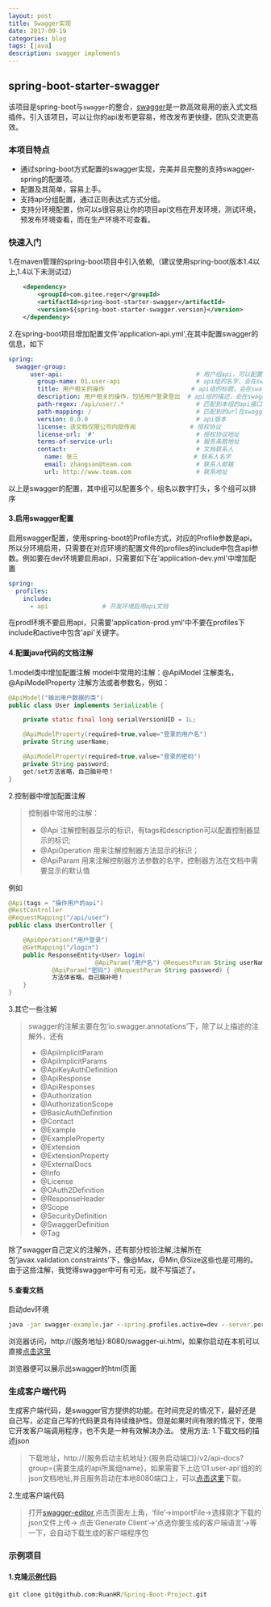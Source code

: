 ```yaml
---
layout: post
title: Swagger实现
date: 2017-09-19
categories: blog
tags: [java]
description: swagger implements
---
```


## spring-boot-starter-swagger
该项目是spring-boot与`swagger`的整合，[swagger](https://swagger.io/)是一款高效易用的嵌入式文档插件。引入该项目，可以让你的api发布更容易，修改发布更快捷，团队交流更高效。

### 本项目特点

- 通过spring-boot方式配置的swagger实现，完美并且完整的支持swagger-spring的配置项。
- 配置及其简单，容易上手。
- 支持api分组配置，通过正则表达式方式分组。
- 支持分环境配置，你可以s很容易让你的项目api文档在开发环境，测试环境，预发布环境查看，而在生产环境不可查看。

### 快速入门

1.在maven管理的spring-boot项目中引入依赖,（建议使用spring-boot版本1.4以上,1.4以下未测试过）
```xml
    <dependency>
        <groupId>com.gitee.reger</groupId>
        <artifactId>spring-boot-starter-swagger</artifactId>
        <version>${spring-boot-starter-swagger.version}</version>
    </dependency>
```

2.在spring-boot项目增加配置文件'application-api.yml',在其中配置swagger的信息，如下
```yml
spring:
  swagger-group:
      user-api:                                     # 用户组api，可以配置多个组
        group-name: 01.user-api                     # api组的名字，会在swagger-ui的api下拉列表中显示；组名前的序号，多个组可以排序；最好不要写中文
        title: 用户相关的操作                        # api组的标题，会在swagger-ui的标题处显示
        description: 用户相关的操作，包括用户登录登出  # api组的描述，会在swagger-ui的描述中显示
        path-regex: /api/user/.*                    # 匹配到本组的api接口，匹配uri，可以用用正则表达式
        path-mapping: /                             # 匹配到的url在swagger中测试请求时加的url前缀
        version: 0.0.0                              # api版本
        license: 该文档仅限公司内部传阅               # 授权协议
        license-url: '#'                            # 授权协议地址
        terms-of-service-url:                       # 服务条款地址
        contact:                                    # 文档联系人
          name: 张三                                # 联系人名字
          email: zhangsan@team.com                  # 联系人邮箱
          url: http://www.team.com                  # 联系地址
```
以上是swagger的配置，其中组可以配置多个，组名以数字打头，多个组可以排序

#### 3.启用swagger配置
启用swagger配置，使用spring-boot的Profile方式，对应的Profile参数是api。所以分环境启用，只需要在对应环境的配置文件的profiles的include中包含api参数。例如要在dev环境要启用api，只需要如下在'application-dev.yml'中增加配置
```yml
spring:
  profiles:
    include:
      - api               # 开发环境启用api文档
```
在prod环境不要启用api，只需要'application-prod.yml'中不要在profiles下include和active中包含'api'关键字。

#### 4.配置java代码的文档注解
1.model类中增加配置注解
model中常用的注解：@ApiModel 注解类名，@ApiModelProperty 注解方法或者参数名，例如：
```java
@ApiModel("输出用户数据的类")
public class User implements Serializable {

    private static final long serialVersionUID = 1L;

    @ApiModelProperty(required=true,value="登录的用户名")
    private String userName;

    @ApiModelProperty(required=true,value="登录的密码")
    private String password;
    get/set方法省略，自己脑补吧！
}

```
2.控制器中增加配置注解
> 控制器中常用的注解：
>- @Api 注解控制器显示的标识，有tags和description可以配置控制器显示的标识;
>- @ApiOperation 用来注解控制器方法显示的标识；
>- @ApiParam 用来注解控制器方法参数的名字，控制器方法在文档中需要显示的默认值

例如
```java
@Api(tags = "操作用户的api")
@RestController
@RequestMapping("/api/user")
public class UserController {

    @ApiOperation("用户登录")
    @GetMapping("/login")
    public ResponseEntity<User> login(
                        @ApiParam("用户名") @RequestParam String userName,
            @ApiParam("密码") @RequestParam String password) {
            方法体省略，自己脑补吧！
    }
}
```
3.其它一些注解
> swagger的注解主要在包‘io.swagger.annotations’下，除了以上描述的注解外，还有
>- @ApiImplicitParam
>- @ApiImplicitParams
>- @ApiKeyAuthDefinition
>- @ApiResponse
>- @ApiResponses
>- @Authorization
>- @AuthorizationScope
>- @BasicAuthDefinition
>- @Contact
>- @Example
>- @ExampleProperty
>- @Extension
>- @ExtensionProperty
>- @ExternalDocs
>- @Info
>- @License
>- @OAuth2Definition
>- @ResponseHeader
>- @Scope
>- @SecurityDefinition
>- @SwaggerDefinition
>- @Tag

除了swagger自己定义的注解外，还有部分校验注解,注解所在包‘javax.validation.constraints’下，像@Max，@Min,@Size这些也是可用的。由于这些注解，我觉得swagger中可有可无，就不写描述了。


#### 5.查看文档
启动dev环境
```cmd
java -jar swagger-example.jar --spring.profiles.active=dev --server.port=8080
```
浏览器访问，http://{服务地址}:8080/swagger-ui.html，如果你启动在本机可以直接[点击这里](http://127.0.0.1:8080/swagger-ui.html)

浏览器便可以展示出swagger的html页面


### 生成客户端代码
生成客户端代码，是swagger官方提供的功能。在时间充足的情况下，最好还是自己写，必定自己写的代码更具有持续维护性。但是如果时间有限的情况下，使用它开发客户端调用程序，也不失是一种有效解决办法。
使用方法:
1.下载文档的描述json
> 下载地址，http://{服务启动主机地址}:{服务启动端口}/v2/api-docs?group={需要生成的api所属组name}，如果需要下上边‘01.user-api’组的的json文档地址,并且服务启动在本地8080端口上，可以[点击这里](http://127.0.0.1:8080/v2/api-docs?group=01.user-api)下载。

2.生成客户端代码
> 打开[swagger-editor](https://editor.swagger.io/),点击页面左上角，‘file’->importFile->选择刚才下载的json文件上传-> 点击‘Generate Client’->‘点选你要生成的客户端语言’->等一下，会自动下载生成的客户端程序包


###  示例项目
#### 1.克隆[示例代码](https://github.com/RuanHR/Spring-Boot-Project)
```cmd
git clone git@github.com:RuanHR/Spring-Boot-Project.git
```

